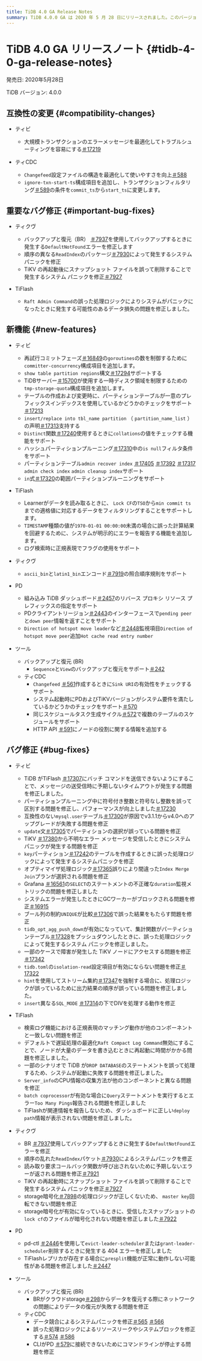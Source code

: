 ```yaml
---
title: TiDB 4.0 GA Release Notes
summary: TiDB 4.0.0 GA は 2020 年 5 月 28 日にリリースされました。このバージョンでは、大規模トランザクションのエラー メッセージが最適化され、Changefeed` 構成ファイルの使いやすさが向上し、新しい構成項目とさまざまな構文および関数のサポートが追加され、TiKV、 TiFlash、PD、およびツールの複数のバグと問題が修正され、PD の新しい監視項目とさまざまな機能のサポートが追加され、バックアップと復元 (BR) と TiCDC のさまざまな問題が修正されました。
---
```


# TiDB 4.0 GA リリースノート {#tidb-4-0-ga-release-notes}

発売日: 2020年5月28日

TiDB バージョン: 4.0.0

## 互換性の変更 {#compatibility-changes}

-   ティビ
    -   大規模トランザクションのエラーメッセージを最適化してトラブルシューティングを容易にする[＃17219](https://github.com/pingcap/tidb/pull/17219)

-   ティCDC
    -   `Changefeed`設定ファイルの構造を最適化して使いやすさを向上[＃588](https://github.com/pingcap/tiflow/pull/588)
    -   `ignore-txn-start-ts`構成項目を追加し、トランザクションフィルタリング[＃589](https://github.com/pingcap/tiflow/pull/589)の条件を`commit_ts`から`start_ts`に変更します。

## 重要なバグ修正 {#important-bug-fixes}

-   ティクヴ
    -   バックアップと復元（BR） [＃7937](https://github.com/tikv/tikv/pull/7937)を使用してバックアップするときに発生する`DefaultNotFound`エラーを修正します
    -   順序の異なる`ReadIndex`のパッケージ[＃7930](https://github.com/tikv/tikv/pull/7930)によって発生するシステム パニックを修正
    -   TiKV の再起動後にスナップショット ファイルを誤って削除することで発生するシステム パニックを修正[＃7927](https://github.com/tikv/tikv/pull/7927)

-   TiFlash
    -   `Raft Admin Command`の誤った処理ロジックによりシステムがパニックになったときに発生する可能性のあるデータ損失の問題を修正しました。

## 新機能 {#new-features}

-   ティビ
    -   再試行コミットフェーズ[＃16849](https://github.com/pingcap/tidb/pull/16849)の`goroutines`の数を制御するために`committer-concurrency`構成項目を追加します。
    -   `show table partition regions`構文[＃17294](https://github.com/pingcap/tidb/pull/17294)サポートする
    -   TiDBサーバー[＃15700](https://github.com/pingcap/tidb/pull/15700)が使用する一時ディスク領域を制限するための`tmp-storage-quota`構成項目を追加します。
    -   テーブルの作成および変更時に、パーティションテーブルが一意のプレフィックスインデックスを使用しているかどうかのチェックをサポート[＃17213](https://github.com/pingcap/tidb/pull/17213)
    -   `insert/replace into tbl_name partition` （ `partition_name_list` ）の声明[＃17313](https://github.com/pingcap/tidb/pull/17313)支持する
    -   `Distinct`関数[＃17240](https://github.com/pingcap/tidb/pull/17240)使用するときに`collations`の値をチェックする機能をサポート
    -   ハッシュパーティションプルーニング[＃17310](https://github.com/pingcap/tidb/pull/17310)中の`is null`フィルタ条件をサポート
    -   パーティションテーブル`admin recover index` [＃17405](https://github.com/pingcap/tidb/pull/17405) [＃17392](https://github.com/pingcap/tidb/pull/17392) [＃17317](https://github.com/pingcap/tidb/pull/17317) `admin check index` `admin cleanup index`サポート
    -   `in`式[＃17320](https://github.com/pingcap/tidb/pull/17320)の範囲パーティションプルーニングをサポート

-   TiFlash
    -   Learnerがデータを読み取るときに、 `Lock CF`の`TSO`から`min commit ts`までの適格値に対応するデータをフィルタリングすることをサポートします。
    -   `TIMESTAMP`種類の値が`1970-01-01 00:00:00`未満の場合に誤った計算結果を回避するために、システムが明示的にエラーを報告する機能を追加します。
    -   ログ検索時に正規表現でフラグの使用をサポート

-   ティクヴ
    -   `ascii_bin`と`latin1_bin`エンコード[＃7919](https://github.com/tikv/tikv/pull/7919)の照合順序規則をサポート

-   PD
    -   組み込み TiDB ダッシュボード[＃2457](https://github.com/pingcap/pd/pull/2457)のリバース プロキシ リソース プレフィックスの指定をサポート
    -   PDクライアントリージョン[＃2443](https://github.com/pingcap/pd/pull/2443)のインターフェースで`pending peer`と`down peer`情報を返すことをサポート
    -   `Direction of hotspot move leader`など[＃2448](https://github.com/pingcap/pd/pull/2448)監視項目`Direction of hotspot move peer`追加`Hot cache read entry number`

-   ツール
    -   バックアップと復元 (BR)
        -   `Sequence`と`View`のバックアップと復元をサポート[＃242](https://github.com/pingcap/br/pull/242)
    -   ティCDC
        -   `Changefeed` [＃561](https://github.com/pingcap/tiflow/pull/561)作成するときに`Sink URI`の有効性をチェックするサポート
        -   システム起動時にPDおよびTiKVバージョンがシステム要件を満たしているかどうかのチェックをサポート[＃570](https://github.com/pingcap/tiflow/pull/570)
        -   同じスケジュールタスク生成サイクル[＃572](https://github.com/pingcap/tiflow/pull/572)で複数のテーブルのスケジュールをサポート
        -   HTTP API [＃591](https://github.com/pingcap/tiflow/pull/591)にノードの役割に関する情報を追加する

## バグ修正 {#bug-fixes}

-   ティビ

    -   TiDB がTiFlash [＃17307](https://github.com/pingcap/tidb/pull/17307)にバッチ コマンドを送信できないようにすることで、メッセージの送受信時に予期しないタイムアウトが発生する問題を修正しました。
    -   パーティションプルーニング中に符号付き整数と符号なし整数を誤って区別する問題を修正し、パフォーマンスが向上しました[＃17230](https://github.com/pingcap/tidb/pull/17230)
    -   互換性のない`mysql.user`テーブル[＃17300](https://github.com/pingcap/tidb/pull/17300)が原因でv3.1.1からv4.0へのアップグレードが失敗する問題を修正
    -   `update`文[＃17305](https://github.com/pingcap/tidb/pull/17305)でパーティションの選択が誤っている問題を修正
    -   TiKV [＃17380](https://github.com/pingcap/tidb/pull/17380)から不明なエラー メッセージを受信したときにシステム パニックが発生する問題を修正
    -   `key`パーティション[＃17242](https://github.com/pingcap/tidb/pull/17242)のテーブルを作成するときに誤った処理ロジックによって発生するシステムパニックを修正
    -   オプティマイザ処理ロジック[＃17365](https://github.com/pingcap/tidb/pull/17365)誤りにより間違った`Index Merge Join`プランが選択される問題を修正
    -   Grafana [＃16561](https://github.com/pingcap/tidb/pull/16561)の`SELECT`のステートメントの不正確な`duration`監視メトリックの問題を修正しました
    -   システムエラーが発生したときにGCワーカーがブロックされる問題を修正[＃16915](https://github.com/pingcap/tidb/pull/16915)
    -   ブール列の制約`UNIQUE`が比較[＃17306](https://github.com/pingcap/tidb/pull/17306)で誤った結果をもたらす問題を修正
    -   `tidb_opt_agg_push_down`が有効になっていて、集計関数がパーティションテーブル[＃17328](https://github.com/pingcap/tidb/pull/17328)をプッシュダウンしたときに、誤った処理ロジックによって発生するシステム パニックを修正しました。
    -   一部のケースで障害が発生した TiKV ノードにアクセスする問題を修正[＃17342](https://github.com/pingcap/tidb/pull/17342)
    -   `tidb.toml`の`isolation-read`設定項目が有効にならない問題を修正[＃17322](https://github.com/pingcap/tidb/pull/17322)
    -   `hint`を使用してストリーム集約[＃17347](https://github.com/pingcap/tidb/pull/17347)を強制する場合に、処理ロジックが誤っているために出力結果の順序が誤っている問題を修正しました。
    -   `insert`異なる`SQL_MODE` [＃17314](https://github.com/pingcap/tidb/pull/17314)の下でDIVを処理する動作を修正

-   TiFlash

    -   検索ログ機能における正規表現のマッチング動作が他のコンポーネントと一致しない問題を修正
    -   デフォルトで遅延処理の最適化`Raft Compact Log Command`無効にすることで、ノードが大量のデータを書き込むときに再起動に時間がかかる問題を修正しました。
    -   一部のシナリオで TiDB が`DROP DATABASE`のステートメントを誤って処理するため、システムが起動に失敗する問題を修正しました。
    -   `Server_info`のCPU情報の収集方法が他のコンポーネントと異なる問題を修正
    -   `batch coprocessor`が有効な場合に`Query`ステートメントを実行するとエラー`Too Many Pings`報告される問題を修正しました
    -   TiFlashが関連情報を報告しないため、ダッシュボードに正しい`deploy path`情報が表示されない問題を修正しました。

-   ティクヴ

    -   BR [＃7937](https://github.com/tikv/tikv/pull/7937)使用してバックアップするときに発生する`DefaultNotFound`エラーを修正
    -   順序の乱れた`ReadIndex`パケット[＃7930](https://github.com/tikv/tikv/pull/7930)によるシステムパニックを修正
    -   読み取り要求コールバック関数が呼び出されないために予期しないエラーが返される問題を修正[＃7921](https://github.com/tikv/tikv/pull/7921)
    -   TiKV の再起動時にスナップショット ファイルを誤って削除することで発生するシステム パニックを修正[＃7927](https://github.com/tikv/tikv/pull/7927)
    -   storage暗号化[＃7898](https://github.com/tikv/tikv/pull/7898)の処理ロジックが正しくないため、 `master key`回転できない問題を修正
    -   storage暗号化が有効になっているときに、受信したスナップショットの`lock cf`のファイルが暗号化されない問題を修正しました[＃7922](https://github.com/tikv/tikv/pull/7922)

-   PD

    -   pd-ctl [＃2446](https://github.com/pingcap/pd/pull/2446)を使用して`evict-leader-scheduler`または`grant-leader-scheduler`削除するときに発生する 404 エラーを修正しました
    -   TiFlashレプリカが存在する場合に`presplit`機能が正常に動作しない可能性がある問題を修正しました[＃2447](https://github.com/pingcap/pd/pull/2447)

-   ツール

    -   バックアップと復元 (BR)
        -   BRがクラウドstorage[＃298](https://github.com/pingcap/br/pull/298)からデータを復元する際にネットワークの問題によりデータの復元が失敗する問題を修正
    -   ティCDC
        -   データ競合によるシステムパニックを修正[＃565](https://github.com/pingcap/tiflow/pull/565) [＃566](https://github.com/pingcap/tiflow/pull/566)
        -   誤った処理ロジックによるリソースリークやシステムブロックを修正する[＃574](https://github.com/pingcap/tiflow/pull/574) [＃586](https://github.com/pingcap/tiflow/pull/586)
        -   CLIがPD [＃579](https://github.com/pingcap/tiflow/pull/579)に接続できないためにコマンドラインが停止する問題を修正
